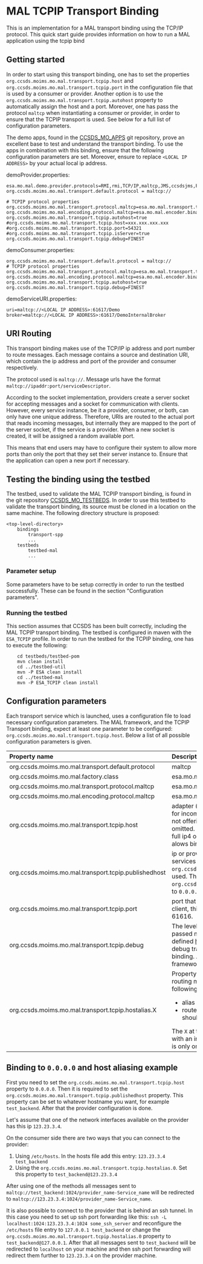 # MAL TCPIP Transport Binding
This is an implementation for a MAL transport binding using the TCP/IP protocol. This quick start guide provides information on how to run a MAL application using the tcpip bind

## Getting started
In order to start using this transport binding, one has to set the properties `org.ccsds.moims.mo.mal.transport.tcpip.host` and `org.ccsds.moims.mo.mal.transport.tcpip.port` in the configuration file that is used by a consumer or provider. Another option is to use the `org.ccsds.moims.mo.mal.transport.tcpip.autohost` property to automatically assign the host and a port. Moreover, one has pass the protocol `maltcp` when instantiating a consumer or provider, in order to ensure that the TCPIP transport is used. See below for a full list of configuration parameters.

The demo apps, found in the [CCSDS_MO_APPS](https://github.com/esa/CCSDS_MO_APPS) git repository, prove an excellent base to test and understand the transport binding. To use the apps in combination with this binding, ensure that the following configuration parameters are set. Moreover, ensure to replace `<LOCAL IP ADDRESS>` by your actual local ip address.

demoProvider.properties:
```
esa.mo.mal.demo.provider.protocols=RMI,rmi,TCP/IP,maltcp,JMS,ccsdsjms,File,file
org.ccsds.moims.mo.mal.transport.default.protocol = maltcp://

# TCPIP protocol properties
org.ccsds.moims.mo.mal.transport.protocol.maltcp=esa.mo.mal.transport.tcpip.TCPIPTransportFactoryImpl
org.ccsds.moims.mo.mal.encoding.protocol.maltcp=esa.mo.mal.encoder.binary.BinaryStreamFactory
org.ccsds.moims.mo.mal.transport.tcpip.autohost=true
#org.ccsds.moims.mo.mal.transport.tcpip.host=xxx.xxx.xxx.xxx
#org.ccsds.moims.mo.mal.transport.tcpip.port=54321
#org.ccsds.moims.mo.mal.transport.tcpip.isServer=true
org.ccsds.moims.mo.mal.transport.tcpip.debug=FINEST
```

demoConsumer.properties:
```
org.ccsds.moims.mo.mal.transport.default.protocol = maltcp://
# TCPIP protocol properties
org.ccsds.moims.mo.mal.transport.protocol.maltcp=esa.mo.mal.transport.tcpip.TCPIPTransportFactoryImpl
org.ccsds.moims.mo.mal.encoding.protocol.maltcp=esa.mo.mal.encoder.binary.BinaryStreamFactory
org.ccsds.moims.mo.mal.transport.tcpip.autohost=true
org.ccsds.moims.mo.mal.transport.tcpip.debug=FINEST
```

demoServiceURI.properties:
```
uri=maltcp://<LOCAL IP ADDRESS>:61617/Demo
broker=maltcp://<LOCAL IP ADDRESS>:61617/DemoInternalBroker
```

## URI Routing
This transport binding makes use of the TCP/IP ip address and port number to route messages. Each message contains
a source and destination URI, which contain the ip address and port of the provider and consumer respectively. 

The protocol used is `maltcp://`. Message urls have the format `maltcp://ipaddr:port/serviceDescriptor`.

According to the socket implementation, providers create a server socket for accepting messages and a socket for communication with clients.
However, every service instance, be it a provider, consumer, or both, can only have one unique address. Therefore, URIs are routed 
to the actual port that reads incoming messages, but internally they are mapped to the port of the server socket, if the service
is a provider. When a new socket is created, it will be assigned a random available port.

This means that end users may have to configure their system to allow more ports than only the port that they set their server instance to.
Ensure that the application can open a new port if necessary.

## Testing the binding using the testbed
The testbed, used to validate the MAL TCPIP transport binding, is found in the git repository [CCSDS_MO_TESTBEDS](https://github.com/esa/CCSDS_MO_TESTBEDS). In order to use this testbed to validate the transport binding, its source must be cloned in a location on the same machine.
The following directory structure is proposed:
```
<top-level-directory>
	bindings
		transport-spp
		...
	testbeds
		testbed-mal
		...		
```

### Parameter setup
Some parameters have to be setup correctly in order to run the testbed successfully. These can be found in the section "Configuration parameters".

### Running the testbed
This section assumes that CCSDS has been built correctly, including the MAL TCPIP transport binding.
The testbed is configured in maven with the `ESA_TCPIP` profile. In order to run the testbed for the TCPIP binding, one has to execute the following:
```
	cd testbeds/testbed-pom
	mvn clean install
	cd ../testbed-util
	mvn -P ESA clean install
	cd ../testbed-mal
	mvn -P ESA_TCPIP clean install
```


## Configuration parameters
Each transport service which is launched, uses a configuration file to load necessary configuration parameters. The MAL framework, and the TCPIP Transport binding, expect at least one parameter to be configured: `org.ccsds.moims.mo.mal.transport.tcpip.host`.
Below a list of all possible configuration parameters is given.


| Property name		                                      | Description                                                                                                                                                                                                                                                                                                                                                                                                            |
|:-----------------------------------------------------|:-----------------------------------------------------------------------------------------------------------------------------------------------------------------------------------------------------------------------------------------------------------------------------------------------------------------------------------------------------------------------------------------------------------------------|
| org.ccsds.moims.mo.mal.transport.default.protocol    | maltcp                                                                                                                                                                                                                                                                                                                                                                                                                 |
| org.ccsds.moims.mo.mal.factory.class                 | esa.mo.mal.impl.MALContextFactoryImpl                                                                                                                                                                                                                                                                                                                                                                                  |
| org.ccsds.moims.mo.mal.transport.protocol.maltcp     | esa.mo.mal.transport.tcpip.TCPIPTransportFactoryImpl                                                                                                                                                                                                                                                                                                                                                                   |
| org.ccsds.moims.mo.mal.encoding.protocol.maltcp      | esa.mo.mal.encoder.binary.BinaryStreamFactory                                                                                                                                                                                                                                                                                                                                                                          |
| org.ccsds.moims.mo.mal.transport.tcpip.host          | adapter (host / IP Address) that the transport will use for incoming connections. In case of a pure client (i.e. not offering any services) this property should be omitted. Note that the transport binding only accepts full ip4 or ip6 addresses, no hostnames. This property alows binding to `0.0.0.0`.                                                                                                           |
| org.ccsds.moims.mo.mal.transport.tcpip.publishedhost | ip or provider alias that will be used to generate services addresses. If not specified the value of `org.ccsds.moims.mo.mal.transport.tcpip.host` will be used. This property is required if `org.ccsds.moims.mo.mal.transport.tcpip.host` is set to `0.0.0.0`                                                                                                                                                        |
| org.ccsds.moims.mo.mal.transport.tcpip.port          | port that the transport listens to. In case this is a pure client, this property should be omitted. Defaults to 61616.                                                                                                                                                                                                                                                                                                 |
| org.ccsds.moims.mo.mal.transport.tcpip.debug         | The level of debug messages to show. The value passed must equal one of Java.util.logging values, as defined [here](https://docs.oracle.com/javase/8/docs/api/java/util/logging/Level.html). This property only influences the level of debug traces generated by the TCPIP Transport binding. Any debug traces from other parts of the MAL framework have to be handled separately.                                   |
| org.ccsds.moims.mo.mal.transport.tcpip.hostalias.X   | Property allowing setting up an alias for a provider and routing messages over ssh. This property has the following structure: alias@routedIp where:<ul><li>alias - an alias for the provider</li><li>routedIp - an ip address to which the messages should be routed to</li></ul> The `X` at the end of the property should be replaced with an index of the alias (starting from 0, even if there is only one alias) |

## Binding to `0.0.0.0` and host aliasing example
First you need to set the `org.ccsds.moims.mo.mal.transport.tcpip.host` property to `0.0.0.0`. Then it is required to set the `org.ccsds.moims.mo.mal.transport.tcpip.publishedhost`
property. This property can be set to whatever hostname you want, for example `test_backend`. After that the provider configuration is done.

Let's assume that one of the network interfaces available on the provider has this ip `123.23.3.4`.

On the consumer side there are two ways that you can connect to the provider:
1. Using `/etc/hosts`. In the hosts file add this entry: `123.23.3.4 test_backend`
2. Using the `org.ccsds.moims.mo.mal.transport.tcpip.hostalias.0`. Set this property to `test_backend@123.23.3.4`

After using one of the methods all messages sent to `maltcp://test_backend:1024/provider_name-Service_name` will be 
redirected to `maltcp://123.23.3.4:1024/provider_name-Service_name`.

It is also possible to connect to the provider that is behind an ssh tunnel. In this case you need to set up ssh port forwarding like this:
`ssh -L localhost:1024:123.23.3.4:1024 some_ssh_server` and reconfigure the `/etc/hosts` file entry to `127.0.0.1 test_backend` or change the
`org.ccsds.moims.mo.mal.transport.tcpip.hostalias.0` property to `test_backend@127.0.0.1`. After that all messages sent to `test_backend` will be redirected to
`localhost` on your machine and then ssh port forwarding will redirect them further to `123.23.3.4` on the provider machine.